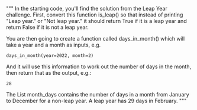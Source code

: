 """
In the starting code, you'll find the solution from the Leap Year challenge. First, convert this function is_leap() so that instead of printing "Leap year." or "Not leap year." it should return True if it is a leap year and return False if it is not a leap year.

You are then going to create a function called days_in_month() which will take a year and a month as inputs, e.g.
```
days_in_month(year=2022, month=2)
```
And it will use this information to work out the number of days in the month, then return that as the output, e.g.:
```
28
```
The List month_days contains the number of days in a month from January to December for a non-leap year. A leap year has 29 days in February.
"""